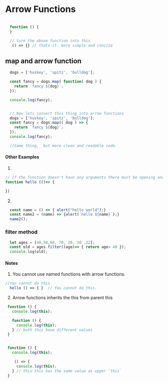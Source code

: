 # Arrow Functions


```javascript

  function () {
  }

  // turn the above function into this
   () => {} // thats it. more simple and concise

```

## map and arrow function

```javascript
  dogs = ['huskey', 'spitz', 'bulldog'];

  const fancy = dogs.map( function( dog ) {
    return `fancy ${dog}`;
  });

  console.log(fancy);


  // Now lets convert this thing into arrow functions
  dogs = ['huskey', 'spitz', 'bulldog'];
  const fancy = dogs.map(( dog ) => {
    return `fancy ${dog}`;
  });
  console.log(fancy);

  //Same thing,  but more clean and readable code.
```

#### Other Examples
1.
```javascript
// if the function doesn't have any arguments there must be opening and closing brackets.
function hello (()=> {

})

```
2.
```javascript
  const name = () => { alert("hello world");}
  const name2 = (name) => {alert(`hello ${name}`);}
  name2();

```


### filter method

```javascript
  let ages = [40,50,60, 70, 20, 30 ,22];
  const old = ages.filter((age)=> { return age> 40 });
  console.log(old);

```






#### Notes
1. You cannot use named functions with arrow functions.

```javascript
//You cannot do this
  hello () => { }  // You cannot do this.

 ```

 2. Arrow functions inherits the this from parent this

```javascript
 function () {
   console.log(this);

   function () {
     console.log(this);
   } // both this have different values
 }


 function () {
   console.log(this);

    () => {
     console.log(this);
   } // this this has the same value as upper `this`
 }







```
